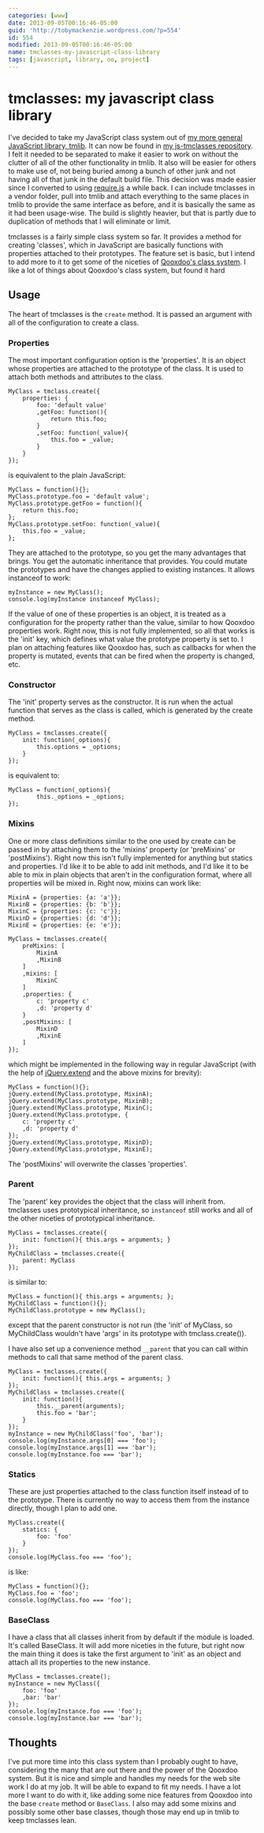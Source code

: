 ```yaml
---
categories: [www]
date: 2013-09-05T00:16:46-05:00
guid: 'http://tobymackenzie.wordpress.com/?p=554'
id: 554
modified: 2013-09-05T00:16:46-05:00
name: tmclasses-my-javascript-class-library
tags: [javascript, library, oo, project]
---
```


tmclasses: my javascript class library
======================================

I've decided to take my JavaScript class system out of [my more general JavaScript library, tmlib](https://github.com/tobymackenzie/Web-ClientBehavior).  It can now be found in [my js-tmclasses repository](https://github.com/tobymackenzie/js-tmclasses).  I felt it needed to be separated to make it easier to work on without the clutter of all of the other functionality in tmlib.  It also will be easier for others to make use of, not being buried among a bunch of other junk and not having all of that junk in the default build file.  This decision was made easier since I converted to using [require.js](http://requirejs.org) a while back.  I can include tmclasses in a vendor folder, pull into tmlib and attach everything to the same places in tmlib to provide the same interface as before, and it is basically the same as it had been usage-wise.  The build is slightly heavier, but that is partly due to duplication of methods that I will eliminate or limit.

tmclasses is a fairly simple class system so far.  It provides a method for creating 'classes', which in JavaScript are basically functions with properties attached to their prototypes.  The feature set is basic, but I intend to add more to it to get some of the niceties of [Qooxdoo's class system](http://manual.qooxdoo.org/current/pages/core/oo_introduction.html).  I like a lot of things about Qooxdoo's class system, but found it hard

Usage
-----

The heart of tmclasses is the `create` method.  It is passed an argument with all of the configuration to create a class.

<!--more-->
### Properties

The most important configuration option is the 'properties'.  It is an object whose properties are attached to the prototype of the class.  It is used to attach both methods and attributes to the class.

```
MyClass = tmclass.create({
	properties: {
		foo: 'default value'
		,getFoo: function(){
			return this.foo;
		}
		,setFoo: function(_value){
			this.foo = _value;
		}
	}
});
```

is equivalent to the plain JavaScript:

```
MyClass = function(){};
MyClass.prototype.foo = 'default value';
MyClass.prototype.getFoo = function(){
	return this.foo;
};
MyClass.prototype.setFoo: function(_value){
	this.foo = _value;
};
```

They are attached to the prototype, so you get the many advantages that brings.  You get the automatic inheritance that provides.  You could mutate the prototypes and have the changes applied to existing instances.  It allows instanceof to work:

```
myInstance = new MyClass();
console.log(myInstance instanceof MyClass);
```

If the value of one of these properties is an object, it is treated as a configuration for the property rather than the value, similar to how Qooxdoo properties work.  Right now, this is not fully implemented, so all that works is the 'init' key, which defines what value the prototype property is set to.  I plan on attaching features like Qooxdoo has, such as callbacks for when the property is mutated, events that can be fired when the property is changed, etc.

### Constructor

The 'init' property serves as the constructor.  It is run when the actual function that serves as the class is called, which is generated by the create method.

```
MyClass = tmclasses.create({
	init: function(_options){
		this.options = _options;
	}
});
```

is equivalent to:

```
MyClass = function(_options){
		this._options = _options;
});
```

### Mixins

One or more class definitions similar to the one used by create can be passed in by attaching them to the 'mixins' property (or 'preMixins' or 'postMixins').  Right now this isn't fully implemented for anything but statics and properties.  I'd like it to be able to add init methods, and I'd like it to be able to mix in plain objects that aren't in the configuration format, where all properties will be mixed in.  Right now, mixins can work like:

```
MixinA = {properties: {a: 'a'}};
MixinB = {properties: {b: 'b'}};
MixinC = {properties: {c: 'c'}};
MixinD = {properties: {d: 'd'}};
MixinE = {properties: {e: 'e'}};

MyClass = tmclasses.create({
	preMixins: [
		MixinA
		,MixinB
	]
	,mixins: [
		MixinC
	]
	,properties: {
		c: 'property c'
		,d: 'property d'
	}
	,postMixins: [
		MixinD
		,MixinE
	]
});
```

which might be implemented in the following way in regular JavaScript (with the help of [jQuery.extend](http://api.jquery.com/jQuery.extend/) and the above mixins for brevity):

```
MyClass = function(){};
jQuery.extend(MyClass.prototype, MixinA);
jQuery.extend(MyClass.prototype, MixinB);
jQuery.extend(MyClass.prototype, MixinC);
jQuery.extend(MyClass.prototype, {
	c: 'property c'
	,d: 'property d'
});
jQuery.extend(MyClass.prototype, MixinD);
jQuery.extend(MyClass.prototype, MixinE);
```

The 'postMixins' will overwrite the classes 'properties'.

### Parent

The 'parent' key provides the object that the class will inherit from.  tmclasses uses prototypical inheritance, so `instanceof` still works and all of the other niceties of prototypical inheritance.

```
MyClass = tmclasses.create({
	init: function(){ this.args = arguments; }
});
MyChildClass = tmclasses.create({
	parent: MyClass
});
```

is similar to:

```
MyClass = function(){ this.args = arguments; };
MyChildClass = function(){};
MyChildClass.prototype = new MyClass();
```

except that the parent constructor is not run (the 'init' of MyClass, so MyChildClass wouldn't have 'args' in its prototype with tmclass.create()).

I have also set up a convenience method `__parent` that you can call within methods to call that same method of the parent class.

```
MyClass = tmclasses.create({
	init: function(){ this.args = arguments; }
});
MyChildClass = tmclasses.create({
	init: function(){
		this.__parent(arguments);
		this.foo = 'bar';
	}
});
myInstance = new MyChildClass('foo', 'bar');
console.log(myInstance.args[0] === 'foo');
console.log(myInstance.args[1] === 'bar');
console.log(myInstance.foo === 'bar');
```

### Statics

These are just properties attached to the class function itself instead of to the prototype.  There is currently no way to access them from the instance directly, though I plan to add one.

```
MyClass.create({
	statics: {
		foo: 'foo'
	}
});
console.log(MyClass.foo === 'foo');
```

is like: 

```
MyClass = function(){};
MyClass.foo = 'foo';
console.log(MyClass.foo === 'foo');
```

### BaseClass

I have a class that all classes inherit from by default if the module is loaded.  It's called BaseClass.  It will add more niceties in the future, but right now the main thing it does is take the first argument to 'init' as an object and attach all its properties to the new instance.

```
MyClass = tmclasses.create();
myInstance = new MyClass({
	foo: 'foo'
	,bar: 'bar'
});
console.log(myInstance.foo === 'foo');
console.log(myInstance.bar === 'bar');
```

Thoughts
--------

I've put more time into this class system than I probably ought to have, considering the many that are out there and the power of the Qooxdoo system.  But it is nice and simple and handles my needs for the web site work I do at my job.  It will be able to expand to fit my needs.  I have a lot more I want to do with it, like adding some nice features from Qooxdoo into the base `create` method or `BaseClass`.  I also may add some mixins and possibly some other base classes, though those may end up in tmlib to keep tmclasses lean.
